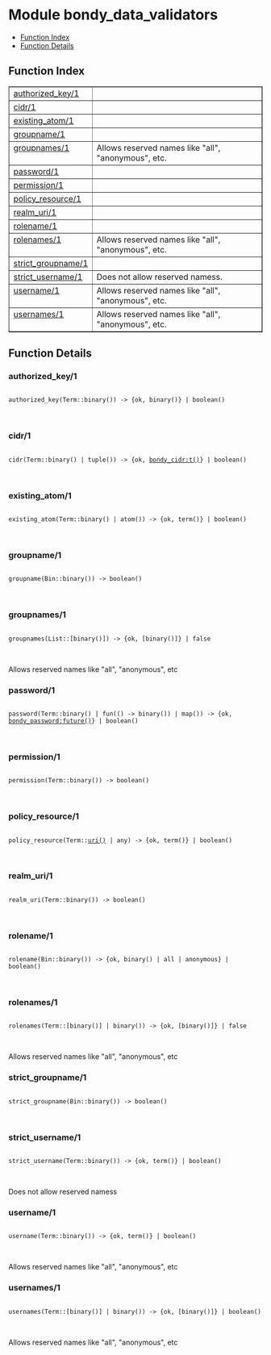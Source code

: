 

# Module bondy_data_validators #
* [Function Index](#index)
* [Function Details](#functions)

<a name="index"></a>

## Function Index ##


<table width="100%" border="1" cellspacing="0" cellpadding="2" summary="function index"><tr><td valign="top"><a href="#authorized_key-1">authorized_key/1</a></td><td></td></tr><tr><td valign="top"><a href="#cidr-1">cidr/1</a></td><td></td></tr><tr><td valign="top"><a href="#existing_atom-1">existing_atom/1</a></td><td></td></tr><tr><td valign="top"><a href="#groupname-1">groupname/1</a></td><td></td></tr><tr><td valign="top"><a href="#groupnames-1">groupnames/1</a></td><td>Allows reserved names like "all", "anonymous", etc.</td></tr><tr><td valign="top"><a href="#password-1">password/1</a></td><td></td></tr><tr><td valign="top"><a href="#permission-1">permission/1</a></td><td></td></tr><tr><td valign="top"><a href="#policy_resource-1">policy_resource/1</a></td><td></td></tr><tr><td valign="top"><a href="#realm_uri-1">realm_uri/1</a></td><td></td></tr><tr><td valign="top"><a href="#rolename-1">rolename/1</a></td><td></td></tr><tr><td valign="top"><a href="#rolenames-1">rolenames/1</a></td><td>Allows reserved names like "all", "anonymous", etc.</td></tr><tr><td valign="top"><a href="#strict_groupname-1">strict_groupname/1</a></td><td></td></tr><tr><td valign="top"><a href="#strict_username-1">strict_username/1</a></td><td>Does not allow reserved namess.</td></tr><tr><td valign="top"><a href="#username-1">username/1</a></td><td>Allows reserved names like "all", "anonymous", etc.</td></tr><tr><td valign="top"><a href="#usernames-1">usernames/1</a></td><td>Allows reserved names like "all", "anonymous", etc.</td></tr></table>


<a name="functions"></a>

## Function Details ##

<a name="authorized_key-1"></a>

### authorized_key/1 ###

<pre><code>
authorized_key(Term::binary()) -&gt; {ok, binary()} | boolean()
</code></pre>
<br />

<a name="cidr-1"></a>

### cidr/1 ###

<pre><code>
cidr(Term::binary() | tuple()) -&gt; {ok, <a href="bondy_cidr.md#type-t">bondy_cidr:t()</a>} | boolean()
</code></pre>
<br />

<a name="existing_atom-1"></a>

### existing_atom/1 ###

<pre><code>
existing_atom(Term::binary() | atom()) -&gt; {ok, term()} | boolean()
</code></pre>
<br />

<a name="groupname-1"></a>

### groupname/1 ###

<pre><code>
groupname(Bin::binary()) -&gt; boolean()
</code></pre>
<br />

<a name="groupnames-1"></a>

### groupnames/1 ###

<pre><code>
groupnames(List::[binary()]) -&gt; {ok, [binary()]} | false
</code></pre>
<br />

Allows reserved names like "all", "anonymous", etc

<a name="password-1"></a>

### password/1 ###

<pre><code>
password(Term::binary() | fun(() -&gt; binary()) | map()) -&gt; {ok, <a href="bondy_password.md#type-future">bondy_password:future()</a>} | boolean()
</code></pre>
<br />

<a name="permission-1"></a>

### permission/1 ###

<pre><code>
permission(Term::binary()) -&gt; boolean()
</code></pre>
<br />

<a name="policy_resource-1"></a>

### policy_resource/1 ###

<pre><code>
policy_resource(Term::<a href="#type-uri">uri()</a> | any) -&gt; {ok, term()} | boolean()
</code></pre>
<br />

<a name="realm_uri-1"></a>

### realm_uri/1 ###

<pre><code>
realm_uri(Term::binary()) -&gt; boolean()
</code></pre>
<br />

<a name="rolename-1"></a>

### rolename/1 ###

<pre><code>
rolename(Bin::binary()) -&gt; {ok, binary() | all | anonymous} | boolean()
</code></pre>
<br />

<a name="rolenames-1"></a>

### rolenames/1 ###

<pre><code>
rolenames(Term::[binary()] | binary()) -&gt; {ok, [binary()]} | false
</code></pre>
<br />

Allows reserved names like "all", "anonymous", etc

<a name="strict_groupname-1"></a>

### strict_groupname/1 ###

<pre><code>
strict_groupname(Bin::binary()) -&gt; boolean()
</code></pre>
<br />

<a name="strict_username-1"></a>

### strict_username/1 ###

<pre><code>
strict_username(Term::binary()) -&gt; {ok, term()} | boolean()
</code></pre>
<br />

Does not allow reserved namess

<a name="username-1"></a>

### username/1 ###

<pre><code>
username(Term::binary()) -&gt; {ok, term()} | boolean()
</code></pre>
<br />

Allows reserved names like "all", "anonymous", etc

<a name="usernames-1"></a>

### usernames/1 ###

<pre><code>
usernames(Term::[binary()] | binary()) -&gt; {ok, [binary()]} | boolean()
</code></pre>
<br />

Allows reserved names like "all", "anonymous", etc

